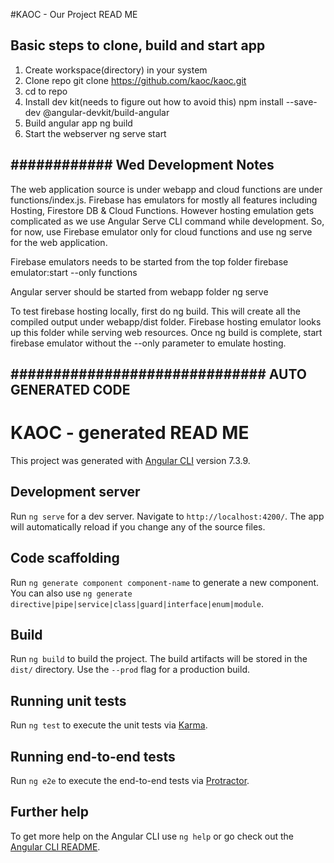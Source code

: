 #KAOC - Our Project READ ME

## Basic steps to clone, build and start app
1. Create workspace(directory) in your system
2. Clone repo
git clone https://github.com/kaoc/kaoc.git
3. cd to repo
4. Install dev kit(needs to figure out how to avoid this) 
 npm install --save-dev @angular-devkit/build-angular
5. Build angular app 
 ng build
6. Start the webserver
 ng serve start


## ############ Wed Development Notes ######################
The web application source is under webapp and cloud functions are under functions/index.js.
Firebase has emulators for mostly all features including Hosting, Firestore DB & Cloud Functions. However hosting emulation gets complicated as we use Angular Serve CLI command while
development. So, for now, use Firebase emulator only for cloud functions and use ng serve for the web application. 

Firebase emulators needs to be started from the top folder
firebase emulator:start --only functions

Angular server should be started from webapp folder
ng serve 

To test firebase hosting locally, first do ng build. This will create all the compiled output under
webapp/dist folder. Firebase hosting emulator looks up this folder while serving web resources. 
Once ng build is complete, start firebase emulator without the --only parameter to emulate hosting.
 

##

## ############################## AUTO GENERATED CODE ###########################################

# KAOC - generated READ ME

This project was generated with [Angular CLI](https://github.com/angular/angular-cli) version 7.3.9.

## Development server

Run `ng serve` for a dev server. Navigate to `http://localhost:4200/`. The app will automatically reload if you change any of the source files.

## Code scaffolding

Run `ng generate component component-name` to generate a new component. You can also use `ng generate directive|pipe|service|class|guard|interface|enum|module`.

## Build

Run `ng build` to build the project. The build artifacts will be stored in the `dist/` directory. Use the `--prod` flag for a production build.

## Running unit tests

Run `ng test` to execute the unit tests via [Karma](https://karma-runner.github.io).

## Running end-to-end tests

Run `ng e2e` to execute the end-to-end tests via [Protractor](http://www.protractortest.org/).

## Further help

To get more help on the Angular CLI use `ng help` or go check out the [Angular CLI README](https://github.com/angular/angular-cli/blob/master/README.md).

